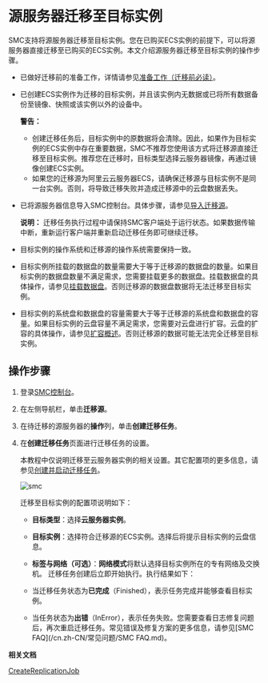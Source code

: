 # 源服务器迁移至目标实例

SMC支持将源服务器迁移至目标实例。您在已购买ECS实例的前提下，可以将源服务器直接迁移至已购买的ECS实例。本文介绍源服务器迁移至目标实例的操作步骤。

-   已做好迁移前的准备工作，详情请参见[准备工作（迁移前必读）](/cn.zh-CN/用户指南/准备工作（迁移前必读）.md)。
-   已创建ECS实例作为迁移的目标实例，并且该实例内无数据或已将所有数据备份至镜像、快照或该实例以外的设备中。

    **警告：**

    -   创建迁移任务后，目标实例中的原数据将会清除。因此，如果作为目标实例的ECS实例中存在重要数据，SMC不推荐您使用该方式将迁移源直接迁移至目标实例。推荐您在迁移时，目标类型选择云服务器镜像，再通过镜像创建ECS实例。
    -   如果您的迁移源为阿里云云服务器ECS，请确保迁移源与目标实例不是同一台实例。否则，将导致迁移失败并造成迁移源中的云盘数据丢失。
-   已将源服务器信息导入SMC控制台。具体步骤，请参见[导入迁移源](/cn.zh-CN/用户指南/步骤一：导入迁移源.md)。

    **说明：** 迁移任务执行过程中请保持SMC客户端处于运行状态。如果数据传输中断，重新运行客户端并重新启动迁移任务即可继续迁移。

-   目标实例的操作系统和迁移源的操作系统需要保持一致。
-   目标实例所挂载的数据盘的数量需要大于等于迁移源的数据盘的数量。如果目标实例的数据盘数量不满足需求，您需要挂载更多的数据盘。挂载数据盘的具体操作，请参见[挂载数据盘](/cn.zh-CN/块存储/云盘基础操作/挂载数据盘.md)。否则迁移源的数据盘数据将无法迁移至目标实例。
-   目标实例的系统盘和数据盘的容量需要大于等于迁移源的系统盘和数据盘的容量。如果目标实例的云盘容量不满足需求，您需要对云盘进行扩容。云盘的扩容的具体操作，请参见[扩容概述](/cn.zh-CN/块存储/扩容云盘/扩容概述.md)。否则迁移源的数据可能无法完全迁移至目标实例。

## 操作步骤

1.  登录[SMC控制台](https://smc.console.aliyun.com/)。

2.  在左侧导航栏，单击**迁移源**。

3.  在待迁移的源服务器的**操作**列，单击**创建迁移任务**。

4.  在**创建迁移任务**页面进行迁移任务的设置。

    本教程中仅说明迁移至云服务器实例的相关设置。其它配置项的更多信息，请参见[创建并启动迁移任务](/cn.zh-CN/用户指南/步骤二：创建并启动迁移任务.md)。

    ![smc](https://static-aliyun-doc.oss-accelerate.aliyuncs.com/assets/img/zh-CN/9143873061/p176825.png)

    迁移至目标实例的配置项说明如下：

    -   **目标类型**：选择**云服务器实例**。
    -   **目标实例**：选择符合迁移源的ECS实例。选择后将提示目标实例的云盘信息。
    -   **标签与网络（可选）**：**网络模式**将默认选择目标实例所在的专有网络及交换机。
    迁移任务创建后立即开始执行。执行结果如下：

    -   当迁移任务状态为**已完成**（Finished），表示任务完成并能够查看目标实例。
    -   当任务状态为**出错**（InError），表示任务失败。您需要查看日志修复问题后，再次重启迁移任务。常见错误及修复方案的更多信息，请参见[SMC FAQ](/cn.zh-CN/常见问题/SMC FAQ.md)。

**相关文档**  


[CreateReplicationJob](/cn.zh-CN/API参考/迁云任务/CreateReplicationJob.md)

